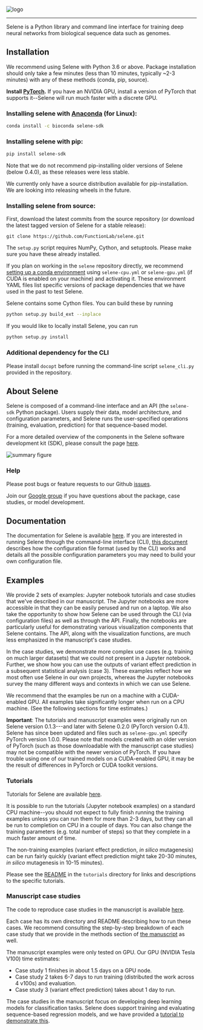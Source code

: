![logo](docs/source/_static/img/selene_logo.png)

---

Selene is a Python library and command line interface for training deep neural networks from biological sequence data such as genomes.

## Installation

We recommend using Selene with Python 3.6 or above. 
Package installation should only take a few minutes (less than 10 minutes, typically ~2-3 minutes) with any of these methods (conda, pip, source). 

**Install [PyTorch](https://pytorch.org/get-started/locally/).** If you have an NVIDIA GPU, install a version of PyTorch that supports it--Selene will run much faster with a discrete GPU.

### Installing selene with [Anaconda](https://www.anaconda.com/download/) (for Linux):

```sh
conda install -c bioconda selene-sdk
```

### Installing selene with pip:

```sh
pip install selene-sdk
```

Note that we do not recommend pip-installing older versions of Selene (below 0.4.0), as these releases were less stable. 

We currently only have a source distribution available for pip-installation. We are looking into releasing wheels in the future. 

### Installing selene from source:

First, download the latest commits from the source repository (or download the latest tagged version of Selene for a stable release):
```
git clone https://github.com/FunctionLab/selene.git
```

The `setup.py` script requires NumPy, Cython, and setuptools. Please make sure you have these already installed.

If you plan on working in the `selene` repository directly, we recommend [setting up a conda environment](https://conda.io/docs/user-guide/tasks/manage-environments.html#creating-an-environment-from-an-environment-yml-file) using `selene-cpu.yml` or `selene-gpu.yml` (if CUDA is enabled on your machine) and activating it.
These environment YAML files list specific versions of package dependencies that we have used in the past to test Selene.

Selene contains some Cython files. You can build these by running
```sh
python setup.py build_ext --inplace
```

If you would like to locally install Selene, you can run
```sh
python setup.py install
```

### Additional dependency for the CLI

Please install `docopt` before running the command-line script `selene_cli.py` provided in the repository.

## About Selene

Selene is composed of a command-line interface and an API (the `selene-sdk` Python package). 
Users supply their data, model architecture, and configuration parameters, and Selene runs the user-specified operations (training, evaluation, prediction) for that sequence-based model.

For a more detailed overview of the components in the Selene software development kit (SDK), please consult the page [here](http://selene.flatironinstitute.org/overview/overview.html).

![summary figure](docs/source/_static/img/selene_overview.png)

### Help

Please post bugs or feature requests to our Github [issues](https://github.com/FunctionLab/selene/issues).

Join our [Google group](https://groups.google.com/forum/#!forum/selene-sdk) if you have questions about the package, case studies, or model development.

## Documentation

The documentation for Selene is available [here](https://selene.flatironinstitute.org/).
If you are interested in running Selene through the command-line interface (CLI), [this document](https://selene.flatironinstitute.org/overview/cli.html) describes how the configuration file format (used by the CLI) works and details all the possible configuration parameters you may need to build your own configuration file. 

## Examples

We provide 2 sets of examples: Jupyter notebook tutorials and case studies that we've described in our manuscript. 
The Jupyter notebooks are more accessible in that they can be easily perused and run on a laptop. 
We also take the opportunity to show how Selene can be used through the CLI (via configuration files) as well as through the API. 
Finally, the notebooks are particularly useful for demonstrating various visualization components that Selene contains. 
The API, along with the visualization functions, are much less emphasized in the manuscript's case studies.

In the case studies, we demonstrate more complex use cases (e.g. training on much larger datasets) that we could not present in a Jupyter notebook.
Further, we show how you can use the outputs of variant effect prediction in a subsequent statistical analysis (case 3).
These examples reflect how we most often use Selene in our own projects, whereas the Jupyter notebooks survey the many different ways and contexts in which we can use Selene.

We recommend that the examples be run on a machine with a CUDA-enabled GPU. All examples take significantly longer when run on a CPU machine.
(See the following sections for time estimates.)

**Important**: The tutorials and manuscript examples were originally run on Selene version 0.1.3---and later with Selene 0.2.0 (PyTorch version 0.4.1). Selene has since been updated and files such as `selene-gpu.yml` specify PyTorch version 1.0.0. Please note that models created with an older version of PyTorch (such as those downloadable with the manuscript case studies) may not be compatible with the newer version of PyTorch. If you have trouble using one of our trained models on a CUDA-enabled GPU, it may be the result of differences in PyTorch or CUDA toolkit versions.  

### Tutorials

Tutorials for Selene are available [here](https://github.com/FunctionLab/selene/tree/master/tutorials).

It is possible to run the tutorials (Jupyter notebook examples) on a standard CPU machine--you should not expect to fully finish running the training examples unless you can run them for more than 2-3 days, but they can all be run to completion on CPU in a couple of days. You can also change the training parameters (e.g. total number of steps) so that they complete in a much faster amount of time. 

The non-training examples (variant effect prediction, _in silico_ mutagenesis) can be run fairly quickly (variant effect prediction might take 20-30 minutes, _in silico_ mutagenesis in 10-15 minutes). 

Please see the [README](https://github.com/FunctionLab/selene/blob/master/tutorials/README.md) in the `tutorials` directory for links and descriptions to the specific tutorials.   

### Manuscript case studies

The code to reproduce case studies in the manuscript is available [here](https://github.com/FunctionLab/selene/tree/master/manuscript).

Each case has its own directory and README describing how to run these cases. 
We recommend consulting the step-by-step breakdown of each case study that we provide in the methods section of [the manuscript](https://doi.org/10.1101/438291) as well.  

The manuscript examples were only tested on GPU.
Our GPU (NVIDIA Tesla V100) time estimates:

- Case study 1 finishes in about 1.5 days on a GPU node.
- Case study 2 takes 6-7 days to run training (distributed the work across 4 v100s) and evaluation.
- Case study 3 (variant effect prediction) takes about 1 day to run. 

The case studies in the manuscript focus on developing deep learning models for classification tasks. Selene does support training and evaluating sequence-based regression models, and we have provided a [tutorial to demonstrate this](https://github.com/FunctionLab/selene/blob/master/tutorials/regression_mpra_example/regression_mpra_example.ipynb).  
